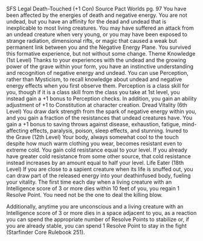 SFS Legal Death-Touched (+1 Con)
Source Pact Worlds pg. 97
You have been affected by the energies of death and negative energy. You are not undead, but you have an affinity for the dead and undead that is inexplicable to most living creatures. You may have suffered an attack from an undead creature when very young, or you may have been exposed to strange radiation, dimensional rifts, or magic that caused a weak but permanent link between you and the Negative Energy Plane. You survived this formative experience, but not without some change.
Theme Knowledge (1st Level)
Thanks to your experiences with the undead and the growing power of the grave within your form, you have an instinctive understanding and recognition of negative energy and undead. You can use Perception, rather than Mysticism, to recall knowledge about undead and negative energy effects when you first observe them. Perception is a class skill for you, though if it is a class skill from the class you take at 1st level, you instead gain a +1 bonus to Perception checks. In addition, you gain an ability adjustment of +1 to Constitution at character creation.
Dread Vitality (6th Level)
You draw dark strength from the spark of negative energy within you, and you gain a fraction of the resistances that undead creatures have. You gain a +1 bonus to saving throws against disease, exhaustion, fatigue, mind-affecting effects, paralysis, poison, sleep effects, and stunning.
Inured to the Grave (12th Level)
Your body, always somewhat cool to the touch despite how much warm clothing you wear, becomes resistant even to extreme cold. You gain cold resistance equal to your level. If you already have greater cold resistance from some other source, that cold resistance instead increases by an amount equal to half your level.
Life Eater (18th Level)
If you are close to a sapient creature when its life is snuffed out, you can draw part of the released energy into your deathinfused body, fueling your vitality. The first time each day when a living creature with an Intelligence score of 3 or more dies within 10 feet of you, you regain 1 Resolve Point. You need not be the one to deal the killing blow.

Additionally, anytime you are unconscious and a living creature with an Intelligence score of 3 or more dies in a space adjacent to you, as a reaction you can spend the appropriate number of Resolve Points to stabilize or, if you are already stable, you can spend 1 Resolve Point to stay in the fight (Starfinder Core Rulebook 251).
